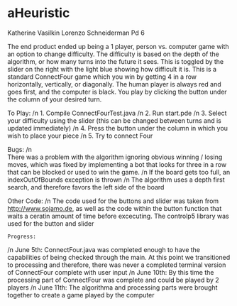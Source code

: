 # aHeuristic

Katherine Vasilkin
Lorenzo Schneiderman
Pd 6
 
   The end product ended up being a 1 player, person vs. computer game with an option to change difficulty. The difficulty is based on the depth of the algorithm, or how many turns into the future it sees. This is toggled by the slider on the right with the light blue showing how difficult it is. This is a standard ConnectFour game which you win by getting 4 in a row horizontally, vertically, or diagonally. The human player is always red and goes first, and the computer is black. You play by clicking the button under the column of your desired turn. 

   To Play:
   /n
   		1. Compile ConnectFourTest.java
   		/n 2. Run start.pde
   	/n	3. Select your difficulty using the slider (this can be changed between turns and is updated immediately)
   	/n	4. Press the button under the column in which you wish to place your piece
	  /n  5. Try to connect Four

   Bugs:
   /n	
   		There was a problem with the algorithm ignoring obvious winning / losing  moves, which was fixed by implementing a bot that looks for three in a row that can be blocked or used to win the game.
/n
	   If the board gets too full, an indexOutOfBounds exception is thrown
/n
	   The algorithm uses a depth first search, and therefore favors the left side of the board	

   Other Code:
   /n
		The code used for the buttons and slider was taken from http://www.sojamo.de, as well as the code within the button function that waits a ceratin amount of time before excecuting. The controlp5 library was used for the button and slider

	Progress:
/n	June 5th: ConnectFour.java was completed enough to have the capabilities of being checked through the main. At this point we transitioned to processing and therefore, there was never a completed terminal version of ConnectFour complete with user input
/n	June 10th: By this time the processing part of ConnectFour was complete and could be played by 2 players
/n	June 11th:  The algorithma and processing parts were brought together to create a game played by the computer
